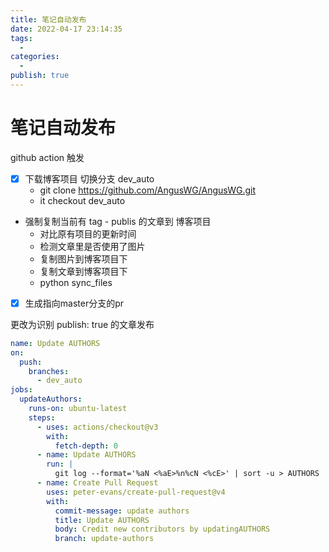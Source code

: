 ```yaml
---
title: 笔记自动发布
date: 2022-04-17 23:14:35
tags:
  - 
categories:
  - 
publish: true
---
```


# 笔记自动发布

github action 触发

- [x] 下载博客项目 切换分支 dev_auto
  - git clone https://github.com/AngusWG/AngusWG.git
  - it checkout dev_auto
- 强制复制当前有 tag - publis 的文章到 博客项目
  - 对比原有项目的更新时间
  - 检测文章里是否使用了图片
  - 复制图片到博客项目下
  - 复制文章到博客项目下
  - python sync_files
- [x] 生成指向master分支的pr

更改为识别 publish: true 的文章发布

``` yaml
name: Update AUTHORS
on:
  push:
    branches:
      - dev_auto
jobs:
  updateAuthors:
    runs-on: ubuntu-latest
    steps:
      - uses: actions/checkout@v3
        with:
          fetch-depth: 0
      - name: Update AUTHORS
        run: |
          git log --format='%aN <%aE>%n%cN <%cE>' | sort -u > AUTHORS
      - name: Create Pull Request
        uses: peter-evans/create-pull-request@v4
        with:
          commit-message: update authors
          title: Update AUTHORS
          body: Credit new contributors by updatingAUTHORS
          branch: update-authors
```
